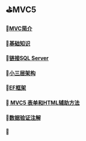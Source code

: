 ## :golf:MVC5
#### :file_folder:[MVC简介](https://github.com/swordboyASS/MVC5/blob/master/MVC%E7%AE%80%E4%BB%8B.md)
#### :file_folder:[基础知识](https://github.com/swordboyASS/MVC5/blob/master/%E5%9F%BA%E7%A1%80%E7%9F%A5%E8%AF%86.md)
#### :file_folder:[链接SQL Server](https://github.com/swordboyASS/MVC5/blob/master/%E9%93%BE%E6%8E%A5%E6%95%B0%E6%8D%AE%E5%BA%93.md)
#### :file_folder:[小三层架构](https://github.com/swordboyASS/MVC5/blob/master/%E5%B0%8F%E4%B8%89%E5%B1%82%E6%9E%B6%E6%9E%84.md)
#### :file_folder:[EF框架](https://github.com/swordboyASS/MVC5/edit/master/EF%E6%A1%86%E6%9E%B6.md)
#### :file_folder:[ MVC5 表单和HTML辅助方法](https://github.com/swordboyASS/MVC5/blob/master/MVC5%20%E8%A1%A8%E5%8D%95%E5%92%8CHTML%E8%BE%85%E5%8A%A9%E6%96%B9%E6%B3%95.md)
#### :file_folder:[数据验证注解](https://github.com/swordboyASS/MVC5/edit/master/%E6%95%B0%E6%8D%AE%E9%AA%8C%E8%AF%81%E6%B3%A8%E8%A7%A3.md)
#### :file_folder: [](https://github.com/swordboyASS/MVC5/blob/master/jQuery%20Ajax%E7%9A%84%E4%BD%BF%E7%94%A8.md)
